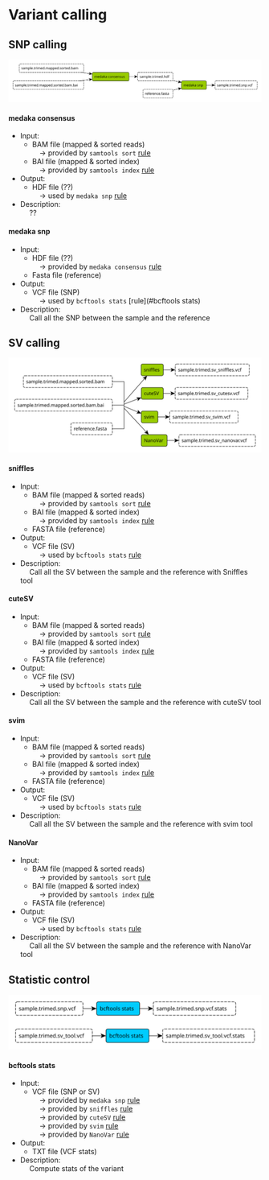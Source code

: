 # Variant calling

## SNP calling

![snp_rules](img/snp.svg "SNP calling rules")

#### **medaka consensus**

- Input:
	- BAM file (mapped & sorted reads)  
&emsp;&rarr; provided by `samtools sort` [rule](mapping.md#samtools-sort)
	- BAI file (mapped & sorted index)  
&emsp;&rarr; provided by `samtools index` [rule](mapping.md#samtools-index)
- Output:
	- HDF file (??)  
&emsp;&rarr; used by `medaka snp` [rule](#medaka-snp)
- Description:  
&emsp; ??

#### **medaka snp**

- Input:
	- HDF file (??)  
&emsp;&rarr; provided by `medaka consensus` [rule](#medaka-consensus)
	- Fasta file (reference)  
- Output:
	- VCF file (SNP)  
&emsp;&rarr; used by `bcftools stats` [rule](#bcftools stats)
- Description:  
&emsp; Call all the SNP between the sample and the reference

## SV calling

![sv_rules](img/sv.svg "SV calling rules")

#### **sniffles**

- Input:
	- BAM file (mapped & sorted reads)  
&emsp;&rarr; provided by `samtools sort` [rule](#samtools-sort)
	- BAI file (mapped & sorted index)  
&emsp;&rarr; provided by `samtools index` [rule](#samtools-index)
	- FASTA file (reference)  
- Output:
	- VCF file (SV)  
&emsp;&rarr; used by `bcftools stats` [rule](#bcftools-stats)
- Description:  
&emsp; Call all the SV between the sample and the reference with Sniffles tool

#### **cuteSV**

- Input:
	- BAM file (mapped & sorted reads)  
&emsp;&rarr; provided by `samtools sort` [rule](#samtools-sort)
	- BAI file (mapped & sorted index)  
&emsp;&rarr; provided by `samtools index` [rule](#samtools-index)
	- FASTA file (reference)  
- Output:
	- VCF file (SV)  
&emsp;&rarr; used by `bcftools stats` [rule](#bcftools-stats)
- Description:  
&emsp; Call all the SV between the sample and the reference with cuteSV tool

#### **svim**

- Input:
	- BAM file (mapped & sorted reads)  
&emsp;&rarr; provided by `samtools sort` [rule](#samtools-sort)
	- BAI file (mapped & sorted index)  
&emsp;&rarr; provided by `samtools index` [rule](#samtools-index)
	- FASTA file (reference)  
- Output:
	- VCF file (SV)  
&emsp;&rarr; used by `bcftools stats` [rule](#bcftools-stats)
- Description:  
&emsp; Call all the SV between the sample and the reference with svim tool

#### **NanoVar**

- Input:
	- BAM file (mapped & sorted reads)  
&emsp;&rarr; provided by `samtools sort` [rule](#samtools-sort)
	- BAI file (mapped & sorted index)  
&emsp;&rarr; provided by `samtools index` [rule](#samtools-index)
	- FASTA file (reference)  
- Output:
	- VCF file (SV)  
&emsp;&rarr; used by `bcftools stats` [rule](#bcftools-stats)
- Description:  
&emsp; Call all the SV between the sample and the reference with NanoVar tool

## Statistic control

![bcftools_rules](img/bcftools.svg "Variant stats rules")

#### **bcftools stats**

- Input:
	- VCF file (SNP or SV)  
&emsp;&rarr; provided by `medaka snp` [rule](#medaka-snp)  
&emsp;&rarr; provided by `sniffles` [rule](#sniffles)  
&emsp;&rarr; provided by `cuteSV` [rule](#cutesv)  
&emsp;&rarr; provided by `svim` [rule](#svim)  
&emsp;&rarr; provided by `NanoVar` [rule](#nonavar)  
- Output:
	- TXT file (VCF stats)
- Description:  
&emsp; Compute stats of the variant
